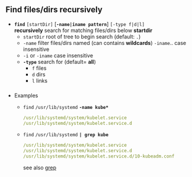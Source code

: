 ## Find files/dirs recursively



- **`find`**  `[startDir]` [**`-name|iname pattern`**]   `[-type f|d|l] `      
**recursively** search for matching files/dirs  below  **startdir**   
    - `startDir` root of tree to begin search  (default: `.`)
    - `-name`   filter files/dirs named  (can contains **wildcards**) 
        `-iname`.. case insensitive      
    - `-i` or `-iname`  case insensitive      
    - **`-type`** search for (default= **all**) 
        - `f` files
        - `d` dirs
        - `l` links 

###
- Examples 
    - `find` `/usr/lib/systemd` **`-name kube*`**
        ```yaml
        /usr/lib/systemd/system/kubelet.service
        /usr/lib/systemd/system/kubelet.service.d
        ```

    - `find` `/usr/lib/systemd` **`| grep kube`**
        ```yaml
        /usr/lib/systemd/system/kubelet.service
        /usr/lib/systemd/system/kubelet.service.d
        /usr/lib/systemd/system/kubelet.service.d/10-kubeadm.conf
        ```

        see also [grep](grep.md)